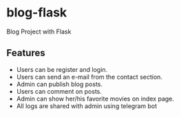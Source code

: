 # blog-flask
Blog Project with Flask

## Features
- Users can be register and login.
- Users can send an e-mail from the contact section.
- Admin can publish blog posts.
- Users can comment on posts.
- Admin can show her/his favorite movies on index page.
- All logs are shared with admin using telegram bot
